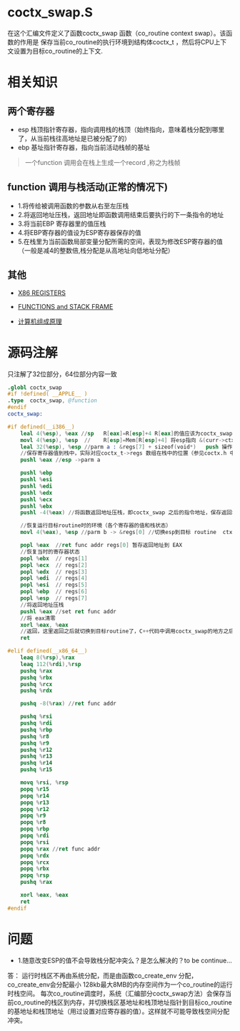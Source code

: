 ﻿# coctx_swap.S

在这个汇编文件定义了函数coctx_swap 函数（co_routine context swap）。该函数的作用是
保存当前co_routine的执行环境到结构体coctx_t ，然后将CPU上下文设置为目标co_routine的上下文.

# 相关知识

## 两个寄存器

* esp 栈顶指针寄存器，指向调用栈的栈顶（始终指向，意味着栈分配到哪里了，从当前栈往高地址是已被分配了的）
* ebp 基址指针寄存器，指向当前活动栈帧的基址

>一个function 调用会在栈上生成一个record ,称之为栈帧

## function 调用与栈活动(正常的情况下)

* 1.将传给被调用函数的参数从右至左压栈
* 2.将返回地址压栈，返回地址即函数调用结束后要执行的下一条指令的地址
* 3.将当前EBP 寄存器里的值压栈
* 4.将EBP寄存器的值设为ESP寄存器保存的值
* 5.在栈里为当前函数局部变量分配所需的空间，表现为修改ESP寄存器的值（一般是减4的整数倍,栈分配是从高地址向低地址分配）

## 其他

* [X86 REGISTERS](https://en.wikibooks.org/wiki/X86_Assembly/X86_Architecture)

* [FUNCTIONS and STACK FRAME](https://en.wikibooks.org/wiki/X86_Disassembly/Functions_and_Stack_Frames)

* [计算机组成原理](http://product.dangdang.com/23793048.html)


# 源码注解

只注解了32位部分，64位部分内容一致

```s
.globl coctx_swap
#if !defined( __APPLE__ )
.type  coctx_swap, @function
#endif
coctx_swap:

#if defined(__i386__)
	leal 4(%esp), %eax //sp   R[eax]=R[esp]+4 R[eax]的值应该为coctx_swap的第一个参数在栈中的地址
	movl 4(%esp), %esp  //    R[esp]=Mem[R[esp]+4] 将esp指向 &(curr->ctx) 当前routine 上下文的内存地址，ctx在堆区，现在esp应指向reg[0]
	leal 32(%esp), %esp //parm a : &regs[7] + sizeof(void*)   push 操作是以esp的值为基准，push一个值,则esp的值减一个单位（因为是按栈区的操作逻辑，从高位往低位分配地址），但ctx是在堆区，所以应将esp指向reg[7]，然后从eax到-4(%eax)push
    //保存寄存器值到栈中，实际对应coctx_t->regs 数组在栈中的位置（参见coctx.h 中coctx_t的定义）
	pushl %eax //esp ->parm a

	pushl %ebp
	pushl %esi
	pushl %edi
	pushl %edx
	pushl %ecx
	pushl %ebx
	pushl -4(%eax) //将函数返回地址压栈，即coctx_swap 之后的指令地址，保存返回地址,保存到coctx_t->regs[0]

    //恢复运行目标routine时的环境（各个寄存器的值和栈状态）
	movl 4(%eax), %esp //parm b -> &regs[0] //切换esp到目标 routine  ctx在栈中的起始地址,这个地址正好对应regs[0],pop一次 esp会加一个单位的值

	popl %eax  //ret func addr regs[0] 暂存返回地址到 EAX
	//恢复当时的寄存器状态
	popl %ebx  // regs[1]
	popl %ecx  // regs[2]
	popl %edx  // regs[3]
	popl %edi  // regs[4]
	popl %esi  // regs[5]
	popl %ebp  // regs[6]
	popl %esp  // regs[7]
	//将返回地址压栈
	pushl %eax //set ret func addr
    //将 eax清零
	xorl %eax, %eax
	//返回，这里返回之后就切换到目标routine了，C++代码中调用coctx_swap的地方之后的代码将得不到立即执行
	ret

#elif defined(__x86_64__)
	leaq 8(%rsp),%rax
	leaq 112(%rdi),%rsp
	pushq %rax
	pushq %rbx
	pushq %rcx
	pushq %rdx

	pushq -8(%rax) //ret func addr

	pushq %rsi
	pushq %rdi
	pushq %rbp
	pushq %r8
	pushq %r9
	pushq %r12
	pushq %r13
	pushq %r14
	pushq %r15

	movq %rsi, %rsp
	popq %r15
	popq %r14
	popq %r13
	popq %r12
	popq %r9
	popq %r8
	popq %rbp
	popq %rdi
	popq %rsi
	popq %rax //ret func addr
	popq %rdx
	popq %rcx
	popq %rbx
	popq %rsp
	pushq %rax

	xorl %eax, %eax
	ret
#endif

```

# 问题

* 1.随意改变ESP的值不会导致栈分配冲突么？是怎么解决的？to be continue...

答： 运行时栈区不再由系统分配，而是由函数co_create_env 分配，co_create_env会分配最小 128kb最大8MB的内存空间作为一个co_routine的运行时栈空间。
每次co_routine调度时，系统（汇编部分coctx_swap方法）会保存当前co_routine的栈区到内存，并切换栈区基地址和栈顶地址指针到目标co_routine的基地址和栈顶地址（用过设置对应寄存器的值）。这样就不可能导致栈空间分配冲突。
